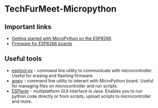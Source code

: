 # TechFurMeet-Micropython

## Important links

* [Getting started with MicroPython on the ESP8266](https://docs.micropython.org/en/latest/esp8266/esp8266/tutorial/intro.html)
* [Firmware for ESP8266 boards](http://micropython.org/download#esp8266)

## Useful tools

* [esptool.py](https://github.com/espressif/esptool) - command line utility to communicate with microcontroller. Useful for erasing and flashing firmware.
* [ampy](https://github.com/adafruit/ampy) - command line utility to interact with MicroPython board. Useful for managing files on microcontroller and run scripts.
* [ESPlorer](https://esp8266.ru/esplorer/) - multiplatform GUI interface in Java. Enables you to run python code directly or from scripts, upload scripts to microcontroller and more.
